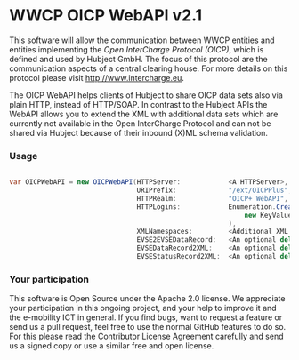 WWCP OICP WebAPI v2.1
=====================

This software will allow the communication between WWCP entities and
entities implementing the _Open InterCharge Protocol (OICP)_, which is
defined and used by Hubject GmbH. The focus of this protocol are the
communication aspects of a central clearing house. For more details on
this protocol please visit http://www.intercharge.eu.

The OICP WebAPI helps clients of Hubject to share OICP data sets also
via plain HTTP, instead of HTTP/SOAP. In contrast to the Hubject APIs
the WebAPI allows you to extend the XML with additional data sets
which are currently not available in the Open InterCharge Protocol
and can not be shared via Hubject because of their inbound (X)ML
schema validation.

### Usage

```csharp

var OICPWebAPI = new OICPWebAPI(HTTPServer:            <A HTTPServer>,
                                URIPrefix:             "/ext/OICPPlus",
                                HTTPRealm:             "OICP+ WebAPI",
                                HTTPLogins:            Enumeration.Create(
                                                           new KeyValuePair<String, String>("hello", "world")
                                                       ),
                                XMLNamespaces:         <Additional XML namespaces>,
                                EVSE2EVSEDataRecord:   <An optional delegate to transform WWCP EVSEs into OICP EVSE data records>,
                                EVSEDataRecord2XML:    <An optional delegate to serialize OICP EVSE data record into XML>,
                                EVSEStatusRecord2XML:  <An optional delegate to serialize OICP EVSE status record into XML>,);

```

### Your participation

This software is Open Source under the Apache 2.0 license. We appreciate
your participation in this ongoing project, and your help to improve it
and the e-mobility ICT in general. If you find bugs, want to request a
feature or send us a pull request, feel free to use the normal GitHub
features to do so. For this please read the Contributor License Agreement
carefully and send us a signed copy or use a similar free and open license.
